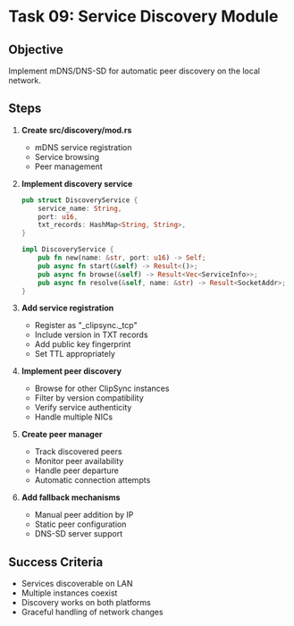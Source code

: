 # Task 09: Service Discovery Module

## Objective
Implement mDNS/DNS-SD for automatic peer discovery on the local network.

## Steps

1. **Create src/discovery/mod.rs**
   - mDNS service registration
   - Service browsing
   - Peer management

2. **Implement discovery service**
   ```rust
   pub struct DiscoveryService {
       service_name: String,
       port: u16,
       txt_records: HashMap<String, String>,
   }
   
   impl DiscoveryService {
       pub fn new(name: &str, port: u16) -> Self;
       pub async fn start(&self) -> Result<()>;
       pub async fn browse(&self) -> Result<Vec<ServiceInfo>>;
       pub async fn resolve(&self, name: &str) -> Result<SocketAddr>;
   }
   ```

3. **Add service registration**
   - Register as "_clipsync._tcp"
   - Include version in TXT records
   - Add public key fingerprint
   - Set TTL appropriately

4. **Implement peer discovery**
   - Browse for other ClipSync instances
   - Filter by version compatibility
   - Verify service authenticity
   - Handle multiple NICs

5. **Create peer manager**
   - Track discovered peers
   - Monitor peer availability
   - Handle peer departure
   - Automatic connection attempts

6. **Add fallback mechanisms**
   - Manual peer addition by IP
   - Static peer configuration
   - DNS-SD server support

## Success Criteria
- Services discoverable on LAN
- Multiple instances coexist
- Discovery works on both platforms
- Graceful handling of network changes